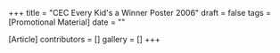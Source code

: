 +++
title = "CEC Every Kid's a Winner Poster 2006"
draft = false
tags = [Promotional Material]
date = ""

[Article]
contributors = []
gallery = []
+++